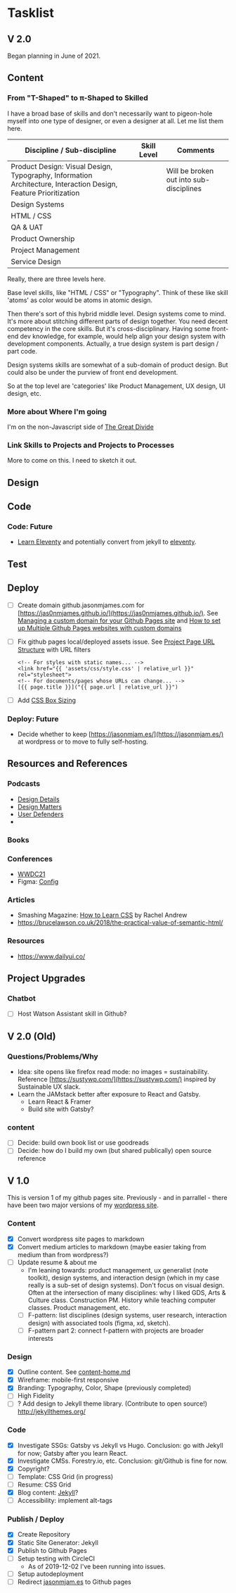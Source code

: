 # Tasklist

## V 2.0

Began planning in June of 2021.

## Content

### From "T-Shaped" to π-Shaped to Skilled

I have a broad base of skills and don't necessarily want to pigeon-hole myself into one type of designer, or even a designer at all.  Let me list them here.

| Discipline / Sub-discipline | Skill Level | Comments |
| --- | --- | --- |
| Product Design: Visual Design, Typography, Information Architecture, Interaction Design, Feature Prioritization | | Will be broken out into sub-disciplines |
| Design Systems | | |
| HTML / CSS | | |
| QA & UAT | | |
| Product Ownership | | |
| Project Management | | |
| Service Design | | |

Really, there are three levels here.

Base level skills, like "HTML / CSS" or "Typography".  Think of these like skill 'atoms' as color would be atoms in atomic design.

Then there's sort of this hybrid middle level.  Design systems come to mind.  It's more about stitching different parts of design together.  You need decent competency in the core skills.  But it's cross-disciplinary.  Having some front-end dev knowledge, for example, would help align your design system with development components.  Actually, a true design system is part design / part code.

Design systems skills are somewhat of a sub-domain of product design.  But could also be under the purview of front end development.

So at the top level are 'categories' like Product Management, UX design, UI design, etc.

### More about Where I'm going

I'm on the non-Javascript side of [The Great Divide](https://css-tricks.com/the-great-divide/)

### Link Skills to Projects and Projects to Processes

More to come on this.  I need to sketch it out.

## Design

## Code

### Code: Future

- [Learn Eleventy](https://piccalil.li/course/learn-eleventy-from-scratch/) and potentially convert from jekyll to [eleventy](https://www.11ty.dev/).

## Test

## Deploy

- [ ] Create domain github.jasonmjames.com for [https://jas0nmjames.github.io/](https://jas0nmjames.github.io/).  See [Managing a custom domain for your Github Pages site](https://docs.github.com/en/pages/configuring-a-custom-domain-for-your-github-pages-site/managing-a-custom-domain-for-your-github-pages-site) and [How to set up Multiple Github Pages websites with custom domains](https://deanattali.com/blog/multiple-github-pages-domains/)
- [ ] Fix github pages local/deployed assets issue.  See [Project Page URL Structure](https://jekyllrb.com/docs/github-pages/#project-page-url-structure) with URL filters

  ```
  <!-- For styles with static names... -->
  <link href="{{ 'assets/css/style.css' | relative_url }}" rel="stylesheet">
  <!-- For documents/pages whose URLs can change... -->
  [{{ page.title }}]("{{ page.url | relative_url }}")
  ```

- [ ] Add [CSS Box Sizing](https://www.w3schools.com/css/css3_box-sizing.asp)

### Deploy: Future

- Decide whether to keep [https://jasonmjam.es/](https://jasonmjam.es/) at wordpress or to move to fully self-hosting.

## Resources and References

### Podcasts

- [Design Details](https://designdetails.fm/)
- [Design Matters](https://www.designmattersmedia.com/)
- [User Defenders](https://userdefenders.com/)
- 

### Books

### Conferences

- [WWDC21](https://developer.apple.com/wwdc21/)
- Figma: [Config](https://config.figma.com/)

### Articles

- Smashing Magazine: [How to Learn CSS](https://www.smashingmagazine.com/2019/01/how-to-learn-css/) by Rachel Andrew
- https://brucelawson.co.uk/2018/the-practical-value-of-semantic-html/

### Resources

- https://www.dailyui.co/

## Project Upgrades

### Chatbot

- [ ] Host Watson Assistant skill in Github?

## V 2.0 (Old)

### Questions/Problems/Why

- Idea: site opens like firefox read mode: no images = sustainability. Reference [https://sustywp.com/](https://sustywp.com/) inspired by Sustainable UX slack.
- Learn the JAMstack better after exposure to React and Gatsby.
  - Learn React & Framer
  - Build site with Gatsby?

### content

- [ ] Decide: build own book list or use goodreads
- [ ] Decide: how do I build my own (but shared publically) open source reference

## V 1.0

This is version 1 of my github pages site.  Previously - and in parrallel - there have been two major versions of my [wordpress site](https://jasonmjam.es/).

### Content

- [x] Convert wordpress site pages to markdown
- [x] Convert medium articles to markdown (maybe easier taking from medium than from wordpress?)
- [ ] Update resume & about me
  - I'm leaning towards: product management, ux generalist (note toolkit), design systems, and interaction design (which in my case really is a sub-set of design systems).  Don't focus on visual design.  Often at the intersection of many disciplines: why I liked GDS, Arts & Culture class.  Construction PM.  History while teaching computer classes.  Product management, etc.  
  - [ ] F-pattern: list disciplines (design systems, user research, interaction design) with associated tools (figma, xd, sketch).  
  - [ ] F-pattern part 2: connect f-pattern with projects are broader interests

### Design

- [x] Outline content.  See [content-home.md](content-home.md)
- [x] Wireframe: mobile-first responsive
- [x] Branding: Typography, Color, Shape (previously completed)
- [ ] High Fidelity
- [ ] ? Add design to Jekyll theme library. (Contribute to open source!) http://jekyllthemes.org/

### Code

- [x] Investigate SSGs: Gatsby vs Jekyll vs Hugo.  Conclusion: go with Jekyll for now; Gatsby after you learn React.  
- [x] Investigate CMSs.  Forestry.io, etc.  Conclusion: git/Github is fine for now.  
- [x] Copyright?
- [ ] Template: CSS Grid (in progress)
- [ ] Resume: CSS Grid
- [x] Blog content: [Jekyll](https://jekyllrb.com/)?
- [ ] Accessibility: implement alt-tags

### Publish / Deploy

- [x] Create Repository
- [x] Static Site Generator: Jekyll
- [x] Publish to Github Pages
- [ ] Setup testing with CircleCI
  - As of 2019-12-02 I've been running into issues.
- [ ] Setup autodeployment
- [ ] Redirect [jasonmjam.es](https://jasonmjam.es/) to Github pages

